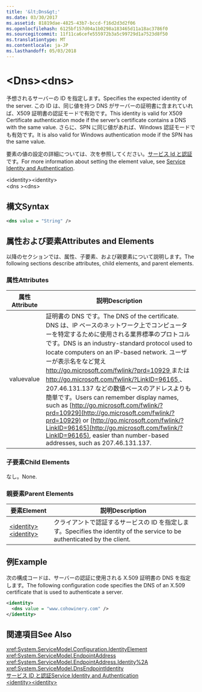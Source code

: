 ```yaml
---
title: '&lt;Dns&gt;'
ms.date: 03/30/2017
ms.assetid: 81819dae-4825-43b7-bccd-f16d2d3d2f06
ms.openlocfilehash: 6125bf157d04a1b0298a183465d11a18ac3786f0
ms.sourcegitcommit: 11f11ca6cefe555972b3a5c99729d1a7523d8f50
ms.translationtype: MT
ms.contentlocale: ja-JP
ms.lasthandoff: 05/03/2018
---
```

# <a name="ltdnsgt"></a><span data-ttu-id="24e0c-102">&lt;Dns&gt;</span><span class="sxs-lookup"><span data-stu-id="24e0c-102">&lt;dns&gt;</span></span>
<span data-ttu-id="24e0c-103">予想されるサーバーの ID を指定します。</span><span class="sxs-lookup"><span data-stu-id="24e0c-103">Specifies the expected identity of the server.</span></span> <span data-ttu-id="24e0c-104">この ID は、同じ値を持つ DNS がサーバーの証明書に含まれていれば、X509 証明書の認証モードで有効です。</span><span class="sxs-lookup"><span data-stu-id="24e0c-104">This identity is valid for X509 Certificate authentication mode if the server’s certificate contains a DNS with the same value.</span></span> <span data-ttu-id="24e0c-105">さらに、SPN に同じ値があれば、Windows 認証モードでも有効です。</span><span class="sxs-lookup"><span data-stu-id="24e0c-105">It is also valid for Windows authentication mode if the SPN has the same value.</span></span>  
  
 <span data-ttu-id="24e0c-106">要素の値の設定の詳細については、次を参照してください。[サービス Id と認証](../../../../../docs/framework/wcf/feature-details/service-identity-and-authentication.md)です。</span><span class="sxs-lookup"><span data-stu-id="24e0c-106">For more information about setting the element value, see [Service Identity and Authentication](../../../../../docs/framework/wcf/feature-details/service-identity-and-authentication.md).</span></span>  
  
 <span data-ttu-id="24e0c-107">\<identity></span><span class="sxs-lookup"><span data-stu-id="24e0c-107">\<identity></span></span>  
<span data-ttu-id="24e0c-108">\<dns ></span><span class="sxs-lookup"><span data-stu-id="24e0c-108">\<dns></span></span>  
  
## <a name="syntax"></a><span data-ttu-id="24e0c-109">構文</span><span class="sxs-lookup"><span data-stu-id="24e0c-109">Syntax</span></span>  
  
```xml  
<dns value = "String" />  
```  
  
## <a name="attributes-and-elements"></a><span data-ttu-id="24e0c-110">属性および要素</span><span class="sxs-lookup"><span data-stu-id="24e0c-110">Attributes and Elements</span></span>  
 <span data-ttu-id="24e0c-111">以降のセクションでは、属性、子要素、および親要素について説明します。</span><span class="sxs-lookup"><span data-stu-id="24e0c-111">The following sections describe attributes, child elements, and parent elements.</span></span>  
  
### <a name="attributes"></a><span data-ttu-id="24e0c-112">属性</span><span class="sxs-lookup"><span data-stu-id="24e0c-112">Attributes</span></span>  
  
|<span data-ttu-id="24e0c-113">属性</span><span class="sxs-lookup"><span data-stu-id="24e0c-113">Attribute</span></span>|<span data-ttu-id="24e0c-114">説明</span><span class="sxs-lookup"><span data-stu-id="24e0c-114">Description</span></span>|  
|---------------|-----------------|  
|<span data-ttu-id="24e0c-115">value</span><span class="sxs-lookup"><span data-stu-id="24e0c-115">value</span></span>|<span data-ttu-id="24e0c-116">証明書の DNS です。</span><span class="sxs-lookup"><span data-stu-id="24e0c-116">The DNS of the certificate.</span></span> <span data-ttu-id="24e0c-117">DNS は、IP ベースのネットワーク上でコンピューターを特定するために使用される業界標準のプロトコルです。</span><span class="sxs-lookup"><span data-stu-id="24e0c-117">DNS is an industry-standard protocol used to locate computers on an IP-based network.</span></span> <span data-ttu-id="24e0c-118">ユーザーが表示名をなど覚え[ http://go.microsoft.com/fwlink/?prd=10929 ](http://go.microsoft.com/fwlink/?prd=10929)または[ http://go.microsoft.com/fwlink/?LinkID=96165 ](http://go.microsoft.com/fwlink/?LinkID=96165)、207.46.131.137 などの数値ベースのアドレスよりも簡単です。</span><span class="sxs-lookup"><span data-stu-id="24e0c-118">Users can remember display names, such as [http://go.microsoft.com/fwlink/?prd=10929](http://go.microsoft.com/fwlink/?prd=10929) or [http://go.microsoft.com/fwlink/?LinkID=96165](http://go.microsoft.com/fwlink/?LinkID=96165), easier than number-based addresses, such as 207.46.131.137.</span></span>|  
  
### <a name="child-elements"></a><span data-ttu-id="24e0c-119">子要素</span><span class="sxs-lookup"><span data-stu-id="24e0c-119">Child Elements</span></span>  
 <span data-ttu-id="24e0c-120">なし。</span><span class="sxs-lookup"><span data-stu-id="24e0c-120">None.</span></span>  
  
### <a name="parent-elements"></a><span data-ttu-id="24e0c-121">親要素</span><span class="sxs-lookup"><span data-stu-id="24e0c-121">Parent Elements</span></span>  
  
|<span data-ttu-id="24e0c-122">要素</span><span class="sxs-lookup"><span data-stu-id="24e0c-122">Element</span></span>|<span data-ttu-id="24e0c-123">説明</span><span class="sxs-lookup"><span data-stu-id="24e0c-123">Description</span></span>|  
|-------------|-----------------|  
|[<span data-ttu-id="24e0c-124">\<identity></span><span class="sxs-lookup"><span data-stu-id="24e0c-124">\<identity></span></span>](../../../../../docs/framework/configure-apps/file-schema/wcf/identity.md)|<span data-ttu-id="24e0c-125">クライアントで認証するサービスの ID を指定します。</span><span class="sxs-lookup"><span data-stu-id="24e0c-125">Specifies the identity of the service to be authenticated by the client.</span></span>|  
  
## <a name="example"></a><span data-ttu-id="24e0c-126">例</span><span class="sxs-lookup"><span data-stu-id="24e0c-126">Example</span></span>  
 <span data-ttu-id="24e0c-127">次の構成コードは、サーバーの認証に使用される X.509 証明書の DNS を指定します。</span><span class="sxs-lookup"><span data-stu-id="24e0c-127">The following configuration code specifies the DNS of an X.509 certificate that is used to authenticate a server.</span></span>  
  
```xml  
<identity>  
  <dns value = "www.cohowinery.com" />  
</identity>  
```  
  
## <a name="see-also"></a><span data-ttu-id="24e0c-128">関連項目</span><span class="sxs-lookup"><span data-stu-id="24e0c-128">See Also</span></span>  
 <xref:System.ServiceModel.Configuration.IdentityElement>  
 <xref:System.ServiceModel.EndpointAddress>  
 <xref:System.ServiceModel.EndpointAddress.Identity%2A>  
 <xref:System.ServiceModel.DnsEndpointIdentity>  
 [<span data-ttu-id="24e0c-129">サービス ID と認証</span><span class="sxs-lookup"><span data-stu-id="24e0c-129">Service Identity and Authentication</span></span>](../../../../../docs/framework/wcf/feature-details/service-identity-and-authentication.md)  
 [<span data-ttu-id="24e0c-130">\<identity></span><span class="sxs-lookup"><span data-stu-id="24e0c-130">\<identity></span></span>](../../../../../docs/framework/configure-apps/file-schema/wcf/identity.md)
